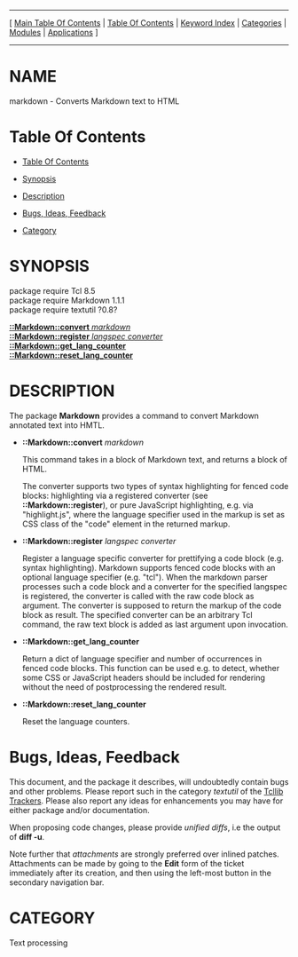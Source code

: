 
[//000000001]: # (markdown \- Markdown to HTML Converter)
[//000000002]: # (Generated from file 'markdown\.man' by tcllib/doctools with format 'markdown')
[//000000003]: # (markdown\(n\) 1\.1\.1 tcllib "Markdown to HTML Converter")

<hr> [ <a href="../../../../toc.md">Main Table Of Contents</a> &#124; <a
href="../../../toc.md">Table Of Contents</a> &#124; <a
href="../../../../index.md">Keyword Index</a> &#124; <a
href="../../../../toc0.md">Categories</a> &#124; <a
href="../../../../toc1.md">Modules</a> &#124; <a
href="../../../../toc2.md">Applications</a> ] <hr>

# NAME

markdown \- Converts Markdown text to HTML

# <a name='toc'></a>Table Of Contents

  - [Table Of Contents](#toc)

  - [Synopsis](#synopsis)

  - [Description](#section1)

  - [Bugs, Ideas, Feedback](#section2)

  - [Category](#category)

# <a name='synopsis'></a>SYNOPSIS

package require Tcl 8\.5  
package require Markdown 1\.1\.1  
package require textutil ?0\.8?  

[__::Markdown::convert__ *markdown*](#1)  
[__::Markdown::register__ *langspec* *converter*](#2)  
[__::Markdown::get\_lang\_counter__](#3)  
[__::Markdown::reset\_lang\_counter__](#4)  

# <a name='description'></a>DESCRIPTION

The package __Markdown__ provides a command to convert Markdown annotated
text into HMTL\.

  - <a name='1'></a>__::Markdown::convert__ *markdown*

    This command takes in a block of Markdown text, and returns a block of HTML\.

    The converter supports two types of syntax highlighting for fenced code
    blocks: highlighting via a registered converter \(see
    __::Markdown::register__\), or pure JavaScript highlighting, e\.g\. via
    "highlight\.js", where the language specifier used in the markup is set as
    CSS class of the "code" element in the returned markup\.

  - <a name='2'></a>__::Markdown::register__ *langspec* *converter*

    Register a language specific converter for prettifying a code block \(e\.g\.
    syntax highlighting\)\. Markdown supports fenced code blocks with an optional
    language specifier \(e\.g\. "tcl"\)\. When the markdown parser processes such a
    code block and a converter for the specified langspec is registered, the
    converter is called with the raw code block as argument\. The converter is
    supposed to return the markup of the code block as result\. The specified
    converter can be an arbitrary Tcl command, the raw text block is added as
    last argument upon invocation\.

  - <a name='3'></a>__::Markdown::get\_lang\_counter__

    Return a dict of language specifier and number of occurrences in fenced code
    blocks\. This function can be used e\.g\. to detect, whether some CSS or
    JavaScript headers should be included for rendering without the need of
    postprocessing the rendered result\.

  - <a name='4'></a>__::Markdown::reset\_lang\_counter__

    Reset the language counters\.

# <a name='section2'></a>Bugs, Ideas, Feedback

This document, and the package it describes, will undoubtedly contain bugs and
other problems\. Please report such in the category *textutil* of the [Tcllib
Trackers](http://core\.tcl\.tk/tcllib/reportlist)\. Please also report any ideas
for enhancements you may have for either package and/or documentation\.

When proposing code changes, please provide *unified diffs*, i\.e the output of
__diff \-u__\.

Note further that *attachments* are strongly preferred over inlined patches\.
Attachments can be made by going to the __Edit__ form of the ticket
immediately after its creation, and then using the left\-most button in the
secondary navigation bar\.

# <a name='category'></a>CATEGORY

Text processing

